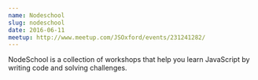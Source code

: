```yaml
---
name: Nodeschool
slug: nodeschool
date: 2016-06-11
meetup: http://www.meetup.com/JSOxford/events/231241282/
---
```


NodeSchool is a collection of workshops that help you learn JavaScript by writing code and solving challenges.

